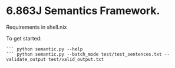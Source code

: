 # 6.863J Semantics Framework.

Requirements in shell.nix

To get started:
``` nix-shell
``` python semantic.py --help
``` python semantic.py --batch_mode test/test_sentences.txt --validate_output test/valid_output.txt 

